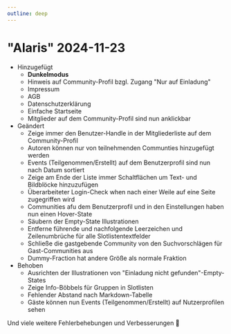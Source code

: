 ```yaml
---
outline: deep
---
```


# "Alaris" 2024-11-23

- Hinzugefügt
  - **Dunkelmodus**
  - Hinweis auf Community-Profil bzgl. Zugang "Nur auf Einladung"
  - Impressum
  - AGB
  - Datenschutzerklärung
  - Einfache Startseite
  - Mitglieder auf dem Community-Profil sind nun anklickbar
- Geändert
  - Zeige immer den Benutzer-Handle in der Mitgliederliste auf dem Community-Profil
  - Autoren können nur von teilnehmenden Communties hinzugefügt werden
  - Events (Teilgenommen/Erstellt) auf dem Benutzerprofil sind nun nach Datum sortiert
  - Zeige am Ende der Liste immer Schaltflächen um Text- und Bildblöcke hinzuzufügen
  - Überarbeiteter Login-Check when nach einer Weile auf eine Seite zugegriffen wird
  - Communities afu dem Benutzerprofil und in den Einstellungen haben nun einen Hover-State
  - Säubern der Empty-State Illustrationen
  - Entferne führende und nachfolgende Leerzeichen und Zeilenumbrüche für alle Slotlistentextfelder
  - Schließe die gastgebende Community von den Suchvorschlägen für Gast-Communities aus
  - Dummy-Fraction hat andere Größe als normale Fraktion
- Behoben
  - Ausrichten der Illustrationen von "Einladung nicht gefunden"-Empty-States
  - Zeige Info-Böbbels für Gruppen in Slotlisten
  - Fehlender Abstand nach Markdown-Tabelle
  - Gäste können nun Events (Teilgenommen/Erstellt) auf Nutzerprofilen sehen

Und viele weitere Fehlerbehebungen und Verbesserungen 🙂
